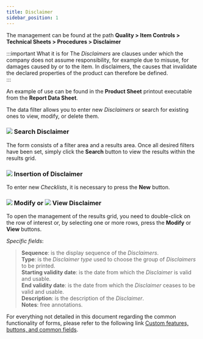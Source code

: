 ```yaml
---
title: Disclaimer 
sidebar_position: 1
---
```


The management can be found at the path **Quality > Item Controls > Technical Sheets > Procedures > Disclaimer**

:::important What it is for
The *Disclaimers* are clauses under which the company does not assume responsibility, for example due to misuse, for damages caused by or to the item. In disclaimers, the causes that invalidate the declared properties of the product can therefore be defined.   
:::

An example of use can be found in the **Product Sheet** printout executable from the **Report Data Sheet**.

The data filter allows you to enter new *Disclaimers* or search for existing ones to view, modify, or delete them.

### ![](/img/neutral/common/search.png) Search Disclaimer 

The form consists of a filter area and a results area. Once all desired filters have been set, simply click the **Search** button to view the results within the results grid.

### ![](/img/neutral/common/new.png) Insertion of Disclaimer 

To enter new *Checklists*, it is necessary to press the **New** button.

### ![](/img/neutral/common/edit.png) Modify or ![](/img/neutral/common/view.png) View Disclaimer 

To open the management of the results grid, you need to double-click on the row of interest or, by selecting one or more rows, press the **Modify** or **View** buttons.

*Specific fields*:

> **Sequence**: is the display sequence of the *Disclaimers*.   
> **Type**: is the *Disclaimer type* used to choose the group of *Disclaimers* to be printed.   
> **Starting validity date**: is the date from which the *Disclaimer* is valid and usable.   
> **End validity date**: is the date from which the *Disclaimer* ceases to be valid and usable.   
> **Description**: is the description of the *Disclaimer*.   
> **Notes**: free annotations.   

For everything not detailed in this document regarding the common functionality of forms, please refer to the following link [Custom features, buttons, and common fields](/docs/guide/common).